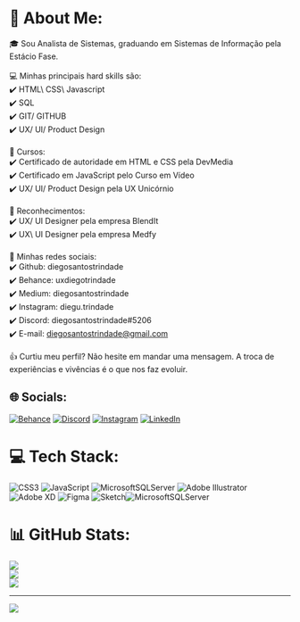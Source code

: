 # 💫 About Me:
🎓 Sou Analista de Sistemas, graduando em Sistemas de Informação pela Estácio Fase.<br><br>💻 Minhas principais hard skills são:<br>✔️ HTML\ CSS\ Javascript<br>✔️ SQL<br>✔️ GIT/ GITHUB<br>✔️ UX/ UI/ Product Design <br><br>📖 Cursos:<br>✔️ Certificado de autoridade em HTML e CSS pela DevMedia<br>✔️ Certificado em JavaScript pelo Curso em Vídeo<br>✔️ UX/ UI/ Product Design pela UX Unicórnio<br><br>💼 Reconhecimentos:<br>✔️ UX/ UI Designer pela empresa BlendIt<br>✔️ UX\ UI Designer pela empresa Medfy<br><br>📲 Minhas redes sociais:<br>✔️ Github: diegosantostrindade<br>✔️ Behance: uxdiegotrindade<br>✔️ Medium: diegosantostrindade<br>✔️ Instagram: diegu.trindade<br>✔️ Discord: diegosantostrindade#5206<br>✔️ E-mail: diegosantostrindade@gmail.com<br><br>👍 Curtiu meu perfil? Não hesite em mandar uma mensagem. A troca de experiências e vivências é o que nos faz evoluir.


## 🌐 Socials:
[![Behance](https://img.shields.io/badge/Behance-1769ff?logo=behance&logoColor=white)](https://behance.net/https://www.behance.net/diegotrindade5) [![Discord](https://img.shields.io/badge/Discord-%237289DA.svg?logo=discord&logoColor=white)](https://discord.gg/diegosantostrindade#5206) [![Instagram](https://img.shields.io/badge/Instagram-%23E4405F.svg?logo=Instagram&logoColor=white)](https://instagram.com/https://www.instagram.com/diegu.trindade) [![LinkedIn](https://img.shields.io/badge/LinkedIn-%230077B5.svg?logo=linkedin&logoColor=white)](https://linkedin.com/in/https://www.linkedin.com/in/diegosantostrindade/) 

# 💻 Tech Stack:
![CSS3](https://img.shields.io/badge/css3-%231572B6.svg?style=for-the-badge&logo=css3&logoColor=white) ![JavaScript](https://img.shields.io/badge/javascript-%23323330.svg?style=for-the-badge&logo=javascript&logoColor=%23F7DF1E) ![MicrosoftSQLServer](https://img.shields.io/badge/Microsoft%20SQL%20Sever-CC2927?style=for-the-badge&logo=microsoft%20sql%20server&logoColor=white) ![Adobe Illustrator](https://img.shields.io/badge/adobeillustrator-%23FF9A00.svg?style=for-the-badge&logo=adobeillustrator&logoColor=white) ![Adobe XD](https://img.shields.io/badge/Adobe%20XD-470137?style=for-the-badge&logo=Adobe%20XD&logoColor=#FF61F6) 	![Figma](https://img.shields.io/badge/figma-%23F24E1E.svg?style=for-the-badge&logo=figma&logoColor=white) ![Sketch](https://img.shields.io/badge/Sketch-FFB387?style=for-the-badge&logo=sketch&logoColor=black)![MicrosoftSQLServer](https://img.shields.io/badge/Microsoft%20SQL%20Sever-CC2927?style=for-the-badge&logo=microsoft%20sql%20server&logoColor=white)
# 📊 GitHub Stats:
![](https://github-readme-stats.vercel.app/api?username=diegosantostrindade&theme=dark&hide_border=false&include_all_commits=false&count_private=false)<br/>
![](https://github-readme-streak-stats.herokuapp.com/?user=diegosantostrindade&theme=dark&hide_border=false)<br/>
![](https://github-readme-stats.vercel.app/api/top-langs/?username=diegosantostrindade&theme=dark&hide_border=false&include_all_commits=false&count_private=false&layout=compact)

---
[![](https://visitcount.itsvg.in/api?id=diegosantostrindade&icon=0&color=0)](https://visitcount.itsvg.in)

<!-- Proudly created with GPRM ( https://gprm.itsvg.in ) -->
 
